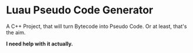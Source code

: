# Luau Pseudo Code Generator

A C++ Project, that will turn Bytecode into Pseudo Code. Or at least, that's the aim.


**I need help with it actually.**